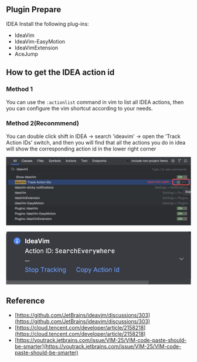 ## Plugin Prepare

IDEA Install the following plug-ins:

- IdeaVim
- IdeaVim-EasyMotion
- IdeaVimExtension
- AceJump

## How to get the IDEA action id

### Method 1

You can use the `:actionlist` command in vim to list all IDEA actions, then you can configure the vim shortcut according to your needs.

### Method 2(Reconmmend)

You can double click shift in IDEA -> search 'ideavim' -> open the 'Track Action IDs' switch, and then you will find that all the actions you do in idea will show the corresponding action id in the lower right corner

![](./img/screenshot-20241012-172411.png)

![](./img/screenshot-20241012-172912.png)

## Reference

- [https://github.com/JetBrains/ideavim/discussions/303](https://github.com/JetBrains/ideavim/discussions/303)
- [https://cloud.tencent.com/developer/article/2158218](https://cloud.tencent.com/developer/article/2158218)
- [https://youtrack.jetbrains.com/issue/VIM-25/VIM-code-paste-should-be-smarter](https://youtrack.jetbrains.com/issue/VIM-25/VIM-code-paste-should-be-smarter)
